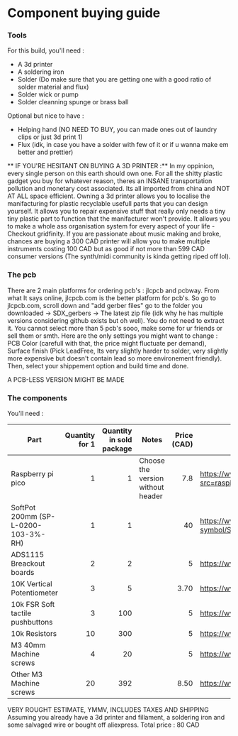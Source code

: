 # Component buying guide

### Tools

For this build, you'll need : 

- A 3d printer
- A soldering iron
- Solder (Do make sure that you are getting one with a good ratio of solder material and flux)
- Solder wick or pump
- Solder cleanning spunge or brass ball
    
Optional but nice to have : 

- Helping hand (NO NEED TO BUY, you can made ones out of laundry clips or just 3d print 1)
- Flux (idk, in case you have a solder with few of it or if u wanna make em better and prettier)

** IF YOU'RE HESITANT ON BUYING A 3D PRINTER :** In my oppinion, every single person on this earth should own one. For all the shitty plastic gadget you buy for whatever reason, theres an INSANE transportation pollution and monetary cost associated. Its all imported from china and NOT AT ALL space efficient. Owning a 3d printer allows you to localise the manifacturing for plastic recyclable usefull parts that you can design yourself. It allows you to repair expensive stuff that really only needs a tiny tiny plastic part to function that the manifacturer won't provide. It allows you to make a whole ass organisation system for every aspect of your life - Checkout gridfinity. If you are passionate about music making and broke, chances are buying a 300 CAD printer will allow you to make multiple instruments costing 100 CAD but as good if not more than 599 CAD consumer versions (The synth/midi community is kinda getting riped off lol).

### The pcb

There are 2 main platforms for ordering pcb's : jlcpcb and pcbway. From what It says online, jlcpcb.com is the better platform for pcb's. So go to jlcpcb.com, scroll down and "add gerber files" go to the folder you downloaded -> SDX_gerbers -> The latest zip file (idk why he has multiple versions considering github exists but oh well). You do not need to extract it. You cannot select more than 5 pcb's sooo, make some for ur friends or sell them or smth. Here are the only settings you might want to change : PCB Color (carefull with that, the price might fluctuate per demand), Surface finish (Pick LeadFree, Its very slightly harder to solder, very slightly more expensive but doesn't contain lead so more environement friendly). Then, select your shippement option and build time and done.

A PCB-LESS VERSION MIGHT BE MADE

### The components

You'll need :
    
| Part       | Quantity for 1  | Quantity in sold package  | Notes   |Price (CAD)  | Url |
| --------------------|-----------------:|----------------:|------------|----:|-----|
| Raspberry pi pico |     1 |  1|  Choose the version without header | 7.8 | https://www.pishop.ca/product/raspberry-pi-pico-2/?src=raspberrypi|
| SoftPot 200mm (SP-L-0200-103-3%-RH) | 1 | 1 | | 40 | https://www.digikey.ca/en/products/detail/spectra-symbol/SP-L-0200-103-3-RH/2175427 |
|  ADS1115 Breackout boards | 2 | 2 | | 5 | https://www.aliexpress.com/item/1005007906475242.html |
| 10K Vertical Potentiometer | 3 | 5 | | 3.70 | https://www.aliexpress.com/item/1005006220604488.html |
| 10k FSR Soft tactile pushbuttons | 3 | 100 | | 5 | https://www.aliexpress.com/item/1005009964547709.html |
| 10k Resistors | 10 | 300 | | 5 | https://www.aliexpress.com/item/1005008321368077.html |
| M3 40mm Machine screws | 4 | 20 | | 5 | https://www.aliexpress.com/item/33003801934.html |
| Other M3 Machine screws | 20 | 392 | | 8.50 | https://www.aliexpress.com/item/1005007273134914.html |

VERY ROUGHT ESTIMATE, YMMV, INCLUDES TAXES AND SHIPPING Assuming you already have a 3d printer and fillament, a soldering iron and some salvaged wire or bought off aliexpress.
Total price : 80 CAD
